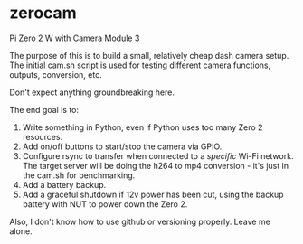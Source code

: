 # zerocam
Pi Zero 2 W with Camera Module 3

The purpose of this is to build a small, relatively cheap dash camera setup.  The initial cam.sh script is used for testing different camera functions, outputs, conversion, etc.  

Don't expect anything groundbreaking here.  

The end goal is to:
1) Write something in Python, even if Python uses too many Zero 2 resources.
2) Add on/off buttons to start/stop the camera via GPIO.
3) Configure rsync to transfer when connected to a <i>specific</i> Wi-Fi network.  The target server will be doing the h264 to mp4 conversion - it's just in the cam.sh for benchmarking.
4) Add a battery backup.
5) Add a graceful shutdown if 12v power has been cut, using the backup battery with NUT to power down the Zero 2.


Also, I don't know how to use github or versioning properly.  Leave me alone.
